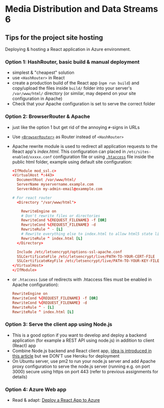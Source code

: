 # Media Distribution and Data Streams 6

## Tips for the project site hosting

Deploying & hosting a React application in Azure environment.

### Option 1: HashRouter, basic build & manual deployment

- simplest & "cheapest" solution
- use `<HashRouter>` in React
- create a production build of the React app (`npm run build`) and copy/upload the files inside `build/` folder into your server's `/var/www/html/` directory (or similar, may depend on your site configuration in Apache)
- Check that your Apache configuration is set to serve the correct folder

### Option 2: BrowserRouter & Apache

- just like the option 1 but get rid of the annoying `#`-signs in URLs
- Use [`<BrowserRouter>`](https://reactrouter.com/web/api/BrowserRouter) as Router instead of `<HashRouter>`
- Apache rewrite module is used to redirect all application requests to the React app's _index.html_. This configuration can placed in `/etc/sites-enabled/xxxxx.conf` configuration file or using [`.htaccess`](https://httpd.apache.org/docs/current/howto/htaccess.html) file inside the public html folder, example using default site configuration:

  ```conf
  <IfModule mod_ssl.c>
  <VirtualHost *:443>
    DocumentRoot /var/www/html/
    ServerName myservername.example.com
    ServerAdmin my-admin-email@exammple.com

  # For react router
    <Directory "/var/www/html">

      RewriteEngine on
      # Don't rewrite files or directories
      RewriteCond %{REQUEST_FILENAME} -f [OR]
      RewriteCond %{REQUEST_FILENAME} -d
      RewriteRule ^ - [L]
      # Rewrite everything else to index.html to allow html5 state links
      RewriteRule ^ index.html [L]
    </Directory>

    Include /etc/letsencrypt/options-ssl-apache.conf
    SSLCertificateFile /etc/letsencrypt/live/PATH-TO-YOUR-CERT-FILE
    SSLCertificateKeyFile /etc/letsencrypt/live/PATH-TO-YOUR-KEY-FILE
  </VirtualHost>
  </IfModule>
  ```

- or `.htaccess` (use of redirects with .htaccess files must be enabled in Apache configuration):

  ```conf
  RewriteEngine on
  RewriteCond %{REQUEST_FILENAME} -f [OR]
  RewriteCond %{REQUEST_FILENAME} -d
  RewriteRule ^ - [L]
  RewriteRule ^ index.html [L]
  ```

### Option 3: Serve the client app using Node.js

- This is a good option if you want to develop and deploy a backend application (for example a REST API using node.js) in addition to client (React) app
- Combine Node.js backend and React client app, [idea is introduced in this article](https://medium.com/weekly-webtips/create-and-deploy-your-first-react-web-app-with-a-node-js-backend-ec622e0328d7) but we DON'T use Heroku for deployment 
- On Ubuntu server, use pm2 to run your node.js server and add Apache proxy configuration to serve the node.js server (running e.g. on port 3000) secure using https on port 443 (refer to previous assignments for details)

### Option 4: Azure Web app

- Read & adapt: [Deploy a React App to Azure](https://www.pluralsight.com/guides/deploy-a-react-app-to-azure)

